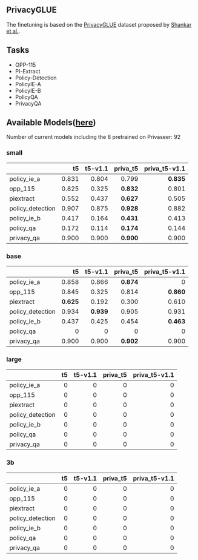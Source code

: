 ## PrivacyGLUE

The finetuning is based on the [PrivacyGLUE](https://github.com/infsys-lab/privacy-glue) dataset proposed by [Shankar et al.](https://www.mdpi.com/2076-3417/13/6/3701).


## Tasks

- OPP-115
- PI-Extract
- Policy-Detection
- PolicyIE-A
- PolicyIE-B
- PolicyQA
- PrivacyQA

## Available Models([here](https://huggingface.co/alzoubi36))


Number of current models including the 8 pretrained on Privaseer: 92

### small


|                   |    t5 | t5-v1.1 |  priva_t5 | priva_t5-v1.1 |
|:------------------|------:|--------:|----------:|--------------:|
| policy\_ie\_a     | 0.831 |   0.804 |     0.799 |     __0.835__ |
| opp\_115          | 0.825 |   0.325 | __0.832__ |         0.801 |
| piextract         | 0.552 |   0.437 | __0.627__ |         0.505 |
| policy\_detection | 0.907 |   0.875 | __0.928__ |         0.882 |
| policy\_ie\_b     | 0.417 |   0.164 | __0.431__ |         0.413 |
| policy\_qa        | 0.172 |   0.114 | __0.174__ |         0.144 |
| privacy\_qa       | 0.900 |   0.900 | __0.900__ |         0.900 |
 

### base


|                   |        t5 |   t5-v1.1 |  priva_t5 | priva_t5-v1.1 |
|:------------------|----------:|----------:|----------:|--------------:|
| policy\_ie\_a     |     0.858 |     0.866 | __0.874__ |             0 |
| opp\_115          |     0.845 |     0.325 |     0.814 |     __0.860__ |
| piextract         | __0.625__ |     0.192 |     0.300 |         0.610 |
| policy\_detection |     0.934 | __0.939__ |     0.905 |         0.931 |
| policy\_ie\_b     |     0.437 |     0.425 |     0.454 |     __0.463__ |
| policy\_qa        |         0 |         0 |         0 |             0 |
| privacy\_qa       |     0.900 |     0.900 | __0.902__ |         0.900 |
 

### large


|                   | t5 | t5-v1.1 | priva_t5 | priva_t5-v1.1 |
|:------------------|---:|--------:|---------:|--------------:|
| policy\_ie\_a     |  0 |       0 |        0 |             0 |
| opp\_115          |  0 |       0 |        0 |             0 |
| piextract         |  0 |       0 |        0 |             0 |
| policy\_detection |  0 |       0 |        0 |             0 |
| policy\_ie\_b     |  0 |       0 |        0 |             0 |
| policy\_qa        |  0 |       0 |        0 |             0 |
| privacy\_qa       |  0 |       0 |        0 |             0 |
 

### 3b


|                   |   t5 |   t5-v1.1 |   priva_t5 |   priva_t5-v1.1 |
|:------------------|-----:|----------:|-----------:|----------------:|
| policy\_ie\_a     |    0 |         0 |          0 |               0 |
| opp\_115          |    0 |         0 |          0 |               0 |
| piextract         |    0 |         0 |          0 |               0 |
| policy\_detection |    0 |         0 |          0 |               0 |
| policy\_ie\_b     |    0 |         0 |          0 |               0 |
| policy\_qa        |    0 |         0 |          0 |               0 |
| privacy\_qa       |    0 |         0 |          0 |               0 |
 

